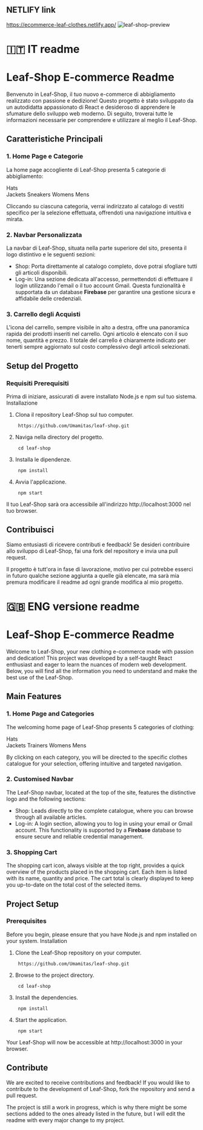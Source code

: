 ## NETLIFY link

https://ecommerce-leaf-clothes.netlify.app/
![leaf-shop-preview](https://github.com/Umamitas/leaf-shop/assets/113865375/792a842b-0b5d-46e2-8205-67df0c9e8b86)

# 🇮🇹 IT readme 

# Leaf-Shop E-commerce Readme

Benvenuto in Leaf-Shop, il tuo nuovo e-commerce di abbigliamento realizzato con passione e dedizione! Questo progetto è stato sviluppato da un autodidatta appassionato di React e desideroso di apprendere le sfumature dello sviluppo web moderno. Di seguito, troverai tutte le informazioni necessarie per comprendere e utilizzare al meglio il Leaf-Shop.
## Caratteristiche Principali
### 1. Home Page e Categorie

La home page accogliente di Leaf-Shop presenta 5 categorie di abbigliamento:

  Hats  
  Jackets
  Sneakers
  Womens
  Mens

Cliccando su ciascuna categoria, verrai indirizzato al catalogo di vestiti specifico per la selezione effettuata, offrendoti una navigazione intuitiva e mirata.
### 2. Navbar Personalizzata

La navbar di Leaf-Shop, situata nella parte superiore del sito, presenta il logo distintivo e le seguenti sezioni:

- Shop: Porta direttamente al catalogo completo, dove potrai sfogliare tutti gli articoli disponibili.
- Log-in: Una sezione dedicata all'accesso, permettendoti di effettuare il login utilizzando l'email o il tuo account Gmail. Questa funzionalità è supportata da un database **Firebase** per garantire una gestione sicura e affidabile delle credenziali.

### 3. Carrello degli Acquisti

L'icona del carrello, sempre visibile in alto a destra, offre una panoramica rapida dei prodotti inseriti nel carrello. Ogni articolo è elencato con il suo nome, quantità e prezzo. Il totale del carrello è chiaramente indicato per tenerti sempre aggiornato sul costo complessivo degli articoli selezionati.

## Setup del Progetto
### Requisiti Prerequisiti

Prima di iniziare, assicurati di avere installato Node.js e npm sul tuo sistema.
Installazione

1. Clona il repository Leaf-Shop sul tuo computer.

        https://github.com/Umamitas/leaf-shop.git

2. Naviga nella directory del progetto.

        cd leaf-shop

3. Installa le dipendenze.

        npm install

4. Avvia l'applicazione.

        npm start

Il tuo Leaf-Shop sarà ora accessibile all'indirizzo http://localhost:3000 nel tuo browser.

## Contribuisci

Siamo entusiasti di ricevere contributi e feedback! Se desideri contribuire allo sviluppo di Leaf-Shop, fai una fork del repository e invia una pull request.

Il progetto è tutt'ora in fase di lavorazione, motivo per cui potrebbe esserci in futuro qualche sezione aggiunta a quelle già elencate, ma sarà mia premura modificare il readme ad ogni grande modifica al mio progetto.

# 🇬🇧 ENG versione readme

# Leaf-Shop E-commerce Readme

Welcome to Leaf-Shop, your new clothing e-commerce made with passion and dedication! This project was developed by a self-taught React enthusiast and eager to learn the nuances of modern web development. Below, you will find all the information you need to understand and make the best use of the Leaf-Shop.
## Main Features
### 1. Home Page and Categories

The welcoming home page of Leaf-Shop presents 5 categories of clothing:

  Hats  
  Jackets
  Trainers
  Womens
  Mens

By clicking on each category, you will be directed to the specific clothes catalogue for your selection, offering intuitive and targeted navigation.
### 2. Customised Navbar

The Leaf-Shop navbar, located at the top of the site, features the distinctive logo and the following sections:

- Shop: Leads directly to the complete catalogue, where you can browse through all available articles.
- Log-in: A login section, allowing you to log in using your email or Gmail account. This functionality is supported by a **Firebase** database to ensure secure and reliable credential management.


### 3. Shopping Cart

The shopping cart icon, always visible at the top right, provides a quick overview of the products placed in the shopping cart. Each item is listed with its name, quantity and price. The cart total is clearly displayed to keep you up-to-date on the total cost of the selected items.

## Project Setup
### Prerequisites

Before you begin, please ensure that you have Node.js and npm installed on your system.
Installation

1. Clone the Leaf-Shop repository on your computer.

        https://github.com/Umamitas/leaf-shop.git

2. Browse to the project directory.

        cd leaf-shop

3. Install the dependencies.

        npm install

4. Start the application.

        npm start

Your Leaf-Shop will now be accessible at http://localhost:3000 in your browser.

## Contribute

We are excited to receive contributions and feedback! If you would like to contribute to the development of Leaf-Shop, fork the repository and send a pull request.

The project is still a work in progress, which is why there might be some sections added to the ones already listed in the future, but I will edit the readme with every major change to my project.


